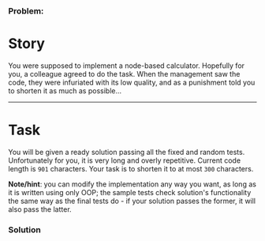 ### Problem:
<h1 id="story">Story</h1>
<p>You were supposed to implement a node-based calculator. Hopefully for you, a colleague agreed to do the task. When the management saw the code, they were infuriated with its low quality, and as a punishment told you to shorten it as much as possible...</p>
<hr>
<h1 id="task">Task</h1>
<p>You will be given a ready solution passing all the fixed and random tests. Unfortunately for you, it is very long and overly repetitive. Current code length is <code>901</code> characters. Your task is to shorten it to at most <code>300</code> characters.</p>
<p><strong>Note/hint</strong>: you can modify the implementation any way you want, as long as it is written using only OOP; the sample tests check solution&apos;s functionality the same way as the final tests do - if your solution passes the former, it will also pass the latter.</p>

### Solution